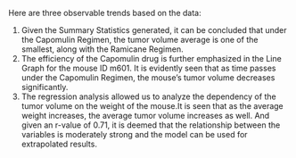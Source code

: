 Here are three observable trends based on the data:

1. Given the Summary Statistics generated, it can be concluded that under the Capomulin Regimen, the tumor volume average is one of the smallest, along with the Ramicane Regimen.
2. The efficiency of the Capomulin drug is further emphasized in the Line Graph for the mouse ID m601. It is evidently seen that as time passes under the Capomulin Regimen, the mouse’s tumor volume decreases significantly.
3. The regression analysis allowed us to analyze the dependency of the tumor volume on the weight of the mouse.It is seen that as the average weight increases, the average tumor volume increases as well. And given an r-value of 0.71, it is deemed that the relationship between the variables is moderately strong and the model can be used for extrapolated results. 
